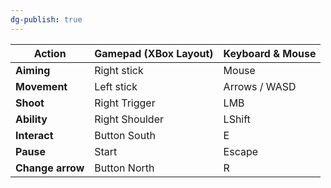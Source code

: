 ```yaml
---
dg-publish: true
---
```


| Action           | Gamepad (XBox Layout) | Keyboard & Mouse |
| ---------------- | --------------------- | ---------------- |
| **Aiming**       | Right stick           | Mouse            |
| **Movement**     | Left stick            | Arrows / WASD    |
| **Shoot**        | Right Trigger         | LMB              |
| **Ability**      | Right Shoulder        | LShift           |
| **Interact**     | Button South          | E                |
| **Pause**        | Start                 | Escape           |
| **Change arrow** | Button North          | R                |

